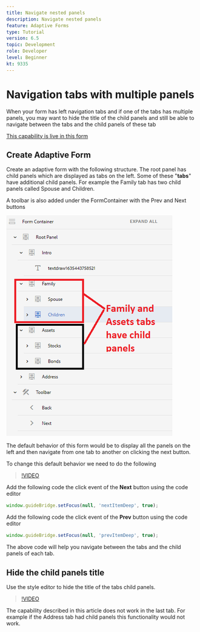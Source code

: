 ```yaml
---
title: Navigate nested panels
description: Navigate nested panels
feature: Adaptive Forms
type: Tutorial
version: 6.5
topic: Development
role: Developer
level: Beginner
kt: 9335
---
```

# Navigation tabs with multiple panels

When your form has left navigation tabs and if one of the tabs has multiple panels, you may want to hide the title of the child panels and still be able to navigate between the tabs and the child panels of these tab

[This capability is live in this form](https://forms.enablementadobe.com/content/forms/af/testnav1.html)




## Create Adaptive Form

Create an adaptive form with the following structure. The root panel has child panels which are displayed as tabs on the left. Some of these "**tabs**" have additional child panels. For example the Family tab has two child panels called Spouse and Children.

A toolbar is also added under the FormContainer with the Prev and Next buttons

![toolbar-spacing](assets/multiple-panels.png)



The default behavior of this form would be to display all the panels on the left and then navigate from one tab to another on clicking the next button.

To change this default behavior we need to do the following

>[!VIDEO](https://video.tv.adobe.com/v/338369?quality=9&learn=on)


Add the following code the click event of the **Next** button using the code editor

``` javascript
window.guideBridge.setFocus(null, 'nextItemDeep', true);

```

Add the following code the click event of the **Prev** button using the code editor

``` javascript
window.guideBridge.setFocus(null, 'prevItemDeep', true);

```

The above code will help you navigate between the tabs and the child panels of each tab.

## Hide the child panels title

Use the style editor to hide the title of the tabs child panels.

>[!VIDEO](https://video.tv.adobe.com/v/338370?quality=9&learn=on)

The capability described in this article does not work in the last tab. For example if the Address tab had child panels this functionality would not work.

<!--
>[!NOTE]
>
>The capability described in this article does not work in the last tab. For example if the Address tab had child panels this functionality would not work.
-->
